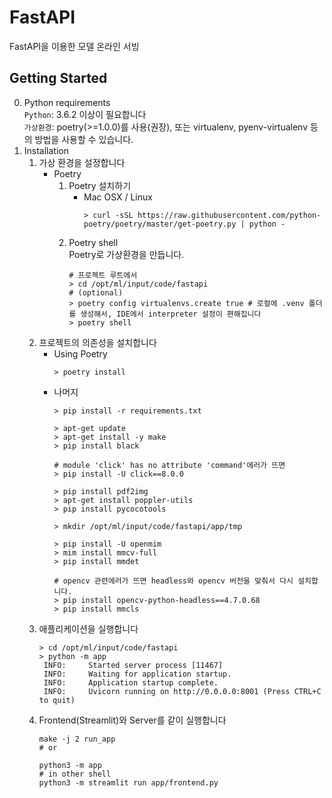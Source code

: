 # FastAPI
FastAPI을 이용한 모델 온라인 서빙 

## Getting Started
0. Python requirements  
   `Python`: 3.6.2 이상이 필요합니다  
   `가상환경`: poetry(>=1.0.0)를 사용(권장), 또는 virtualenv, pyenv-virtualenv 등의 방법을 사용할 수 있습니다.
1. Installation
   1. 가상 환경을 설정합니다
      - Poetry
         1. Poetry 설치하기
            - Mac OSX / Linux
              ```shell
              > curl -sSL https://raw.githubusercontent.com/python-poetry/poetry/master/get-poetry.py | python -
              ```
         2. Poetry shell  
            Poetry로 가상환경을 만듭니다. 
            ```shell
            # 프로젝트 루트에서
            > cd /opt/ml/input/code/fastapi
            # (optional)
            > poetry config virtualenvs.create true # 로컬에 .venv 폴더를 생성해서, IDE에서 interpreter 설정이 편해집니다
            > poetry shell
            ```
   2. 프로젝트의 의존성을 설치합니다
      - Using Poetry
        ```shell
        > poetry install
        ```
      - 나머지
        ```shell
        > pip install -r requirements.txt 
        
        > apt-get update
        > apt-get install -y make
        > pip install black

        # module 'click' has no attribute 'command'에러가 뜨면
        > pip install -U click==8.0.0

        > pip install pdf2img
        > apt-get install poppler-utils
        > pip install pycocotools

        > mkdir /opt/ml/input/code/fastapi/app/tmp

        > pip install -U openmim
        > mim install mmcv-full
        > pip install mmdet
        
        # opencv 관련에러가 뜨면 headless와 opencv 버전을 맞춰서 다시 설치합니다.
        > pip install opencv-python-headless==4.7.0.68
        > pip install mmcls
        ``` 
   3. 애플리케이션을 실행합니다
      ```shell
      > cd /opt/ml/input/code/fastapi
      > python -m app
       INFO:     Started server process [11467]
       INFO:     Waiting for application startup.
       INFO:     Application startup complete.
       INFO:     Uvicorn running on http://0.0.0.0:8001 (Press CTRL+C to quit)

      ```  
   4. Frontend(Streamlit)와 Server를 같이 실행합니다
      ```shell
      make -j 2 run_app
      # or
      
      python3 -m app
      # in other shell
      python3 -m streamlit run app/frontend.py
      ```